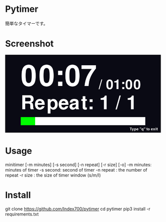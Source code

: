 # Pytimer

簡単なタイマーです。

# Screenshot
![screenshot](./figure/screen.png)
# Usage
minitimer [-m minutes] [-s second] [-n repeat] [-r size] [-o]
-m minutes: minutes of timer
-s second: second of timer
-n repeat : the number of repeat 
-r size : the size of timer window (s/m/l) 

# Install
git clone https://github.com/Index700/pytimer
cd pytimer
pip3 install -r requirements.txt


